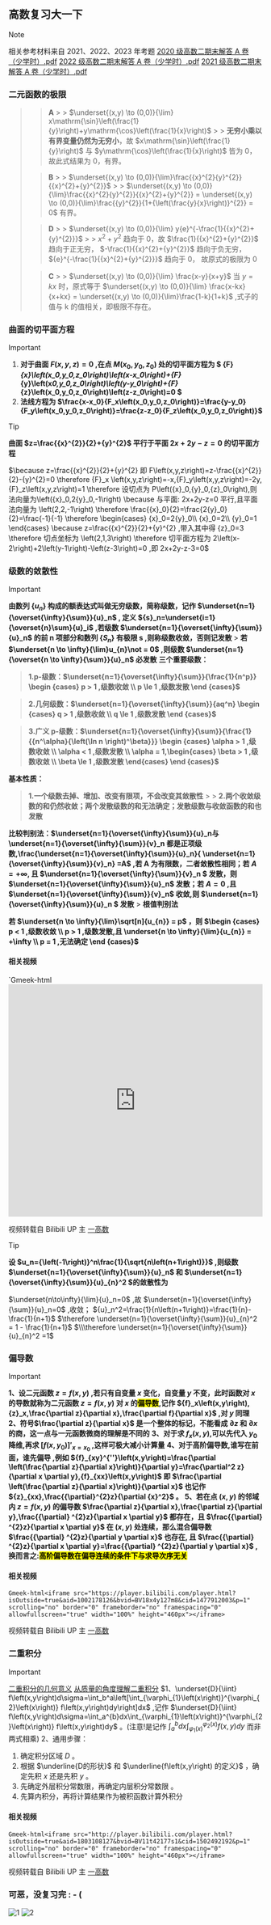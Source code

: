 ## 高数复习大一下

> [!NOTE]
> 相关参考材料来自 2021、2022、2023 年考题
> [2020 级高数二期末解答 A 卷（少学时）.pdf](https://github.com/user-attachments/files/16010838/2020.A.pdf)
> [2022 级高数二期末解答 A 卷（少学时）.pdf](https://github.com/user-attachments/files/16010855/2022.A.pdf)
> [2021 级高数二期末解答 A 卷（少学时）.pdf](https://github.com/user-attachments/files/16010842/2021.A.pdf)

### 二元函数的极限

> > **A** > > $\underset{(x,y) \to (0,0)}{\lim} x\mathrm{\sin}\left(\frac{1}{y}\right)+y\mathrm{\cos}\left(\frac{1}{x}\right)$ > > **无穷小乘以有界变量仍然为无穷小**，故 $x\mathrm{\sin}\left(\frac{1}{y}\right)$ 与 $y\mathrm{\cos}\left(\frac{1}{x}\right)$ 皆为 0，故此式结果为 0，有界。
>
> > **B** > > $\underset{(x,y) \to (0,0)}{\lim}\frac{{x}^{2}{y}^{2}}{{x}^{2}+{y}^{2}}$ > > $\underset{(x,y) \to (0,0)}{\lim}\frac{{x}^{2}{y}^{2}}{{x}^{2}+{y}^{2}} = \underset{(x,y) \to (0,0)}{\lim}\frac{{y}^{2}}{1+{\left(\frac{y}{x}\right)}^{2}} = 0$ 有界。
>
> > **D** > > $\underset{(x,y) \to (0,0)}{\lim} y{e}^{-\frac{1}{{x}^{2}+{y}^{2}}}$ > > ${x}^{2}+{y}^{2}$ 趋向于 0，故 $\frac{1}{{x}^{2}+{y}^{2}}$ 趋向于正无穷， $-\frac{1}{{x}^{2}+{y}^{2}}$ 趋向于负无穷， ${e}^{-\frac{1}{{x}^{2}+{y}^{2}}}$ 趋向于 0， 故原式的极限为 0
>
> > **C** > > $\underset{(x,y) \to (0,0)}{\lim} \frac{x-y}{x+y}$
> > 当 $y=kx$ 时，原式等于 $\underset{(x,y) \to (0,0)}{\lim} \frac{x-kx}{x+kx} = \underset{(x,y) \to (0,0)}{\lim}\frac{1-k}{1+k}$ ,式子的值与 k 的值相关，即极限不存在。

### 曲面的切平面方程

> [!IMPORTANT]
>
> 1. **对于曲面 $F\left(x,y,z\right)=0$ ,在点 $M\left(x_0,y_0,z_0\right)$ 处的切平面方程为 $ {F}_{x}\left(x_0,y_0,z_0\right)\left(x-x_0\right)+{F}_{y}\left(x*0,y_0,z_0\right)\left(y-y_0\right)+{F}*{z}\left(x_0,y_0,z_0\right)\left(z-z_0\right)=0 $**
> 2. **法线方程为 $\frac{x-x_0}{F_x\left(x_0,y_0,z_0\right)}=\frac{y-y_0}{F_y\left(x_0,y_0,z_0\right)}=\frac{z-z_0}{F_z\left(x_0,y_0,z_0\right)}$**

> [!TIP]
>
> **曲面 $z=\frac{{x}^{2}}{2}+{y}^{2}$ 平行于平面 $2x+2y-z=0$ 的切平面方程**

$\because z=\frac{{x}^{2}}{2}+{y}^{2} 即 F\left(x,y,z\right)=z-\frac{{x}^{2}}{2}-{y}^{2}=0
\therefore {F}_x \left(x,y,z\right)=-x,{F}_y\left(x,y,z\right)=-2y,{F}_z\left(x,y,z\right)=1
\therefore 设切点为 P\left({x}_0,{y}_0,{z}_0\right),则法向量为\left({x}_0,2{y}_0,-1\right)
\because 与平面: 2x+2y-z=0 平行,且平面法向量为 \left(2,2,-1\right) 
\therefore  \frac{{x}_0}{2}=\frac{2{y}_0}{2}=\frac{-1}{-1}
\therefore
\begin{cases}
{x}_0=2{y}_0\\
{x}_0=2\\
{y}_0=1
\end{cases} 
\because z=\frac{{x}^{2}}{2}+{y}^{2} ,带入其中得 {z}_0=3
\therefore 切点坐标为 \left(2,1,3\right)
\therefore 切平面方程为 2\left(x-2\right)+2\left(y-1\right)-\left(z-3\right)=0 ,即 2x+2y-z-3=0$

### 级数的敛散性

> [!Important]
>
> **由数列 $\left\{{u}_n\right\}$ 构成的额表达式叫做无穷级数，简称级数，记作 $\underset{n=1}{\overset{\infty}{\sum}}{u}_n$ , 定义 ${s}_n=\underset{i=1}{\overset{n}\sum}{u}_i$ ,若级数 $\underset{n=1}{\overset{\infty}{\sum}}{u}_n$ 的前 n 项部分和数列 $\left\{{S}_n\right\}$ 有极限 s ,则称级数收敛，否则记发散** > **若 $\underset{n \to \infty}{\lim}u_{n}\not = 0$ ,则级数 $\underset{n=1}{\overset{n \to \infty}{\sum}}{u}_n$ 必发散**
> **三个重要级数：**
>
> > **1.p-级数：$\underset{n=1}{\overset{\infty}{\sum}}{\frac{1}{n^p}} \begin {cases}
p > 1 ,级数收敛  \\
p \le 1 ,级数发散 
\end {cases}$**
>
> > **2.几何级数：$\underset{n=1}{\overset{\infty}{\sum}}{aq^n} \begin {cases}
q > 1 ,级数收敛  \\
q \le 1 ,级数发散 
\end {cases}$**
>
> > **3.广义 p-级数：$\underset{n=1}{\overset{\infty}{\sum}}{\frac{1}{{n^\alpha}{\left(\ln n \right)^\beta}}} \begin {cases}
\alpha > 1 ,级数收敛  \\
\alpha < 1 ,级数发散 \\
\alpha = 1,\begin{cases}
\beta > 1 ,级数收敛  \\
\beta \le 1 ,级数发散 
\end{cases}
\end {cases}$**
>
> **基本性质：**
>
> > **1.一个级数去掉、增加、改变有限项，不会改变其敛散性** > > **2.两个收敛级数的和仍然收敛；两个发散级数的和无法确定；发散级数与收敛函数的和也发散**
>
> **比较判别法：$\underset{n=1}{\overset{\infty}{\sum}}{u}_n与\underset{n=1}{\overset{\infty}{\sum}}{v}_n 都是正项级数,\frac{\underset{n=1}{\overset{\infty}{\sum}}{u}_n}{ \underset{n=1}{\overset{\infty}{\sum}}{v}_n} =A$ ,若 A 为有限数，二者敛散性相同；若 $A=+\infty$, 且 $\underset{n=1}{\overset{\infty}{\sum}}{v}_n $ 发散，则 $\underset{n=1}{\overset{\infty}{\sum}}{u}_n$ 发散；若 $A=0$ ,且$\underset{n=1}{\overset{\infty}{\sum}}{v}_n$ 收敛,则 $\underset{n=1}{\overset{\infty}{\sum}}{u}\_n $ 发散** > **根值判别法**
>
> **若 $\underset{n \to \infty}{\lim}\sqrt[n]{u_{n}} = p$ ，则 $\begin {cases}
p < 1 ,级数收敛  \\
p > 1 ,级数发散,且 \underset{n \to \infty}{\lim}{u_{n}} = +\infty \\
p = 1 ,无法确定 
\end {cases}$**

#### 相关视频

`Gmeek-html<iframe src="https://player.bilibili.com/player.html?isOutside=true&aid=1453251787&bvid=BV1Zi421f7sM&cid=1513504079&p=1" scrolling="no" border="0" frameborder="no" framespacing="0" allowfullscreen="true" width="100%" height="460px"></iframe>

视频转载自 Bilibili UP 主 [一高数](https://space.bilibili.com/1035929235?spm_id_from=333.788.0.0 "点击访问主页")

> [!TIP]
>
> **设 $u_n={\left(-1\right)}^n\frac{1}{\sqrt{n\left(n+1\right)}}$ ,则级数 $\underset{n=1}{\overset{\infty}{\sum}}{u}_n$ 和 $\underset{n=1}{\overset{\infty}{\sum}}{u}\_{n}^2 $的敛散性为**

$\underset{n\to\infty}{\lim}{u}_n=0$ ,故 $\underset{n=1}{\overset{\infty}{\sum}}{u}_n=0$ ,收敛；
${u}_n^2=\frac{1}{n\left(n+1\right)}=\frac{1}{n}-\frac{1}{n+1}$ $\therefore \underset{n=1}{\overset{\infty}{\sum}}{u}_{n}^2 = 1 - \frac{1}{n+1}$
$\\\therefore \underset{n=1}{\overset{\infty}{\sum}}{u}_{n}^2 =1$

### 偏导数

> [!IMPORTANT]
>
> **1、设二元函数 $z=f\left(x,y\right)$ ,若只有自变量 $x$ 变化，自变量 $y$ 不变，此时函数对 $x$ 的导数就称为二元函数 $z=f\left(x,y\right)$ 对 $x$ 的<mark>偏导数</mark>,记作 ${f}_x\left(x,y\right),{z}_x,\frac{\partial z}{\partial x},\frac{\partial f}{\partial x}$ ,对 $y$ 同理**
> **2、符号$\frac{\partial z}{\partial x}$ 是一个整体的标记，不能看成 $\partial z$ 和 $\partial x$ 的商，这一点与一元函数微商的理解是不同的**
> **3、对于求 ${f}_x\left(x,y\right)$,可以先代入 ${y}_0$ 降维,再求 $\left[f\left(x,{y}_0\right)\right]'_{x={x}_0}$ ,这样可极大减小计算量**
> **4、对于高阶偏导数,谁写在前面，谁先偏导 ,例如 ${f}_{xy}^{''}\left(x,y\right)=\frac{\partial \left(\frac{\partial z}{\partial x}\right)}{\partial y}=\frac{\partial^2 z}{\partial x \partial y},{f}_{xx}\left(x,y\right)$ 即 $\frac{\partial \left(\frac{\partial z}{\partial x}\right)}{\partial x}$ 也记作 ${z}_{xx},\frac{{\partial}^{2}z}{\partial {x}^2}$ 。** 
> **5、若在点 $\left(x,y\right)$ 的邻域内 $z=f\left(x,y\right)$ 的偏导数 $\frac{\partial z}{\partial x},\frac{\partial z}{\partial y},\frac{{\partial} ^{2}z}{\partial x \partial y}$ 都存在，且 $\frac{{\partial} ^{2}z}{\partial x \partial y}$ 在 $\left(x,y\right)$ 处连续，那么混合偏导数 $\frac{{\partial} ^{2}z}{\partial y \partial x}$ 也存在, 且 $\frac{{\partial} ^{2}z}{\partial x \partial y}=\frac{{\partial} ^{2}z}{\partial y \partial x}$ ,换而言之:<mark>高阶偏导数在偏导连续的条件下与求导次序无关</mark>**

#### 相关视频

`Gmeek-html<iframe src="https://player.bilibili.com/player.html?isOutside=true&aid=1002178126&bvid=BV18x4y127m8&cid=1477912003&p=1" scrolling="no" border="0" frameborder="no" framespacing="0" allowfullscreen="true" width="100%" height="460px"></iframe>`

视频转载自 Bilibili UP 主 [一高数](https://space.bilibili.com/1035929235?spm_id_from=333.788.0.0 "点击访问主页")

### 二重积分

> [!IMPORTANT]
>
> [二重积分的几何意义](https://github.com/beijiushare/beijiushare.github.io/assets/170126249/4cd6c82b-520f-4f73-9988-9f558d190e00)
> [从质量的角度理解二重积分](https://github.com/beijiushare/beijiushare.github.io/assets/170126249/b2822fbb-084b-4c48-91f7-0a3191662acf)
> $1、\underset{D}{\iint} f\left(x,y\right)d\sigma=\int_b^a\left[\int_{\varphi_{1}\left(x\right)}^{\varphi_{2}\left(x\right)} f\left(x,y\right)dy\right]dx$ ,记作 $\underset{D}{\iint} f\left(x,y\right)d\sigma=\int_a^{b}dx\int_{\varphi_{1}\left(x\right)}^{\varphi_{2}\left(x\right)} f\left(x,y\right)dy$ 。(注意!是记作 $\int_a^{b}dx\int_{\varphi_{1}\left(x\right)}^{\varphi_{2}\left(x\right)} f\left(x,y\right)dy$ 而非两式相乘)
> 2、通用步骤：
>
> 1. 确定积分区域 $D$ 。
> 2. 根据 $\underline{D的形状}$ 和 $\underline{f\left(x,y\right) 的定义}$ ，确定先积 $x$ 还是先积 $y$ 。
> 3. 先确定外层积分常数限，再确定内层积分常数限 。
> 4. 先算内积分，再将计算结果作为被积函数计算外积分

#### 相关视频

`Gmeek-html<iframe src="http://player.bilibili.com/player.html?isOutside=true&aid=1803108127&bvid=BV11t42177s1&cid=1502492192&p=1" scrolling="no" border="0" frameborder="no" framespacing="0" allowfullscreen="true" width="100%" height="460px"></iframe>`

视频转载自 Bilibili UP 主 [一高数](https://space.bilibili.com/1035929235?spm_id_from=333.788.0.0 "点击访问主页")

### 可恶，没复习完 : - (
![1](https://i0.hdslb.com/bfs/emote/078991ad7546f2fefb79c05894d5f0431736d1e7.png@48w_48h.webp)
![2](https://i0.hdslb.com/bfs/emote/2caafee2e5db4db72104650d87810cc2c123fc86.png@48w_48h.webp)

